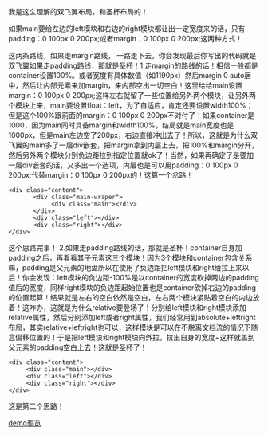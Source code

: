 
我是这么理解的双飞翼布局，和圣杯布局的！

如果main要给左边的left模块和右边的right模块都让出一定宽度来的话，只有padding：0 100px 0 200px;或者margin：0 100px 0 200px;这两种方式！

这两条路线，如果走margin路线， 一路走下去，你会发现最后你写出的代码就是双飞翼如果走padding路线，那就是圣杯！1.走margin的路线的话！相信一般都是container设置100%。或者宽度有具体数值（如1190px）然后margin 0 auto居中，然后让内部元素来加margin，来内部空出一切空白！这里给给main设置margin：0 100px 0 200px;这样左右就留了一些位置给另外两个模块，让另外两个模块上来，main要设置float：left，为了自适应，肯定还要设置width100%；但是这个100%跟前面的margin：0 100px 0 200px不对付了！如果container是1000，因为main同时具备margin和width100%，结局就是main宽度也是1000px，但是main左边空了200px，右边直接冲出去了！所以，这就是为什么双飞翼的main多了一层div嵌套，把margin拿到内层上去，把100%和margin分开，然后另外两个模块分别负边距拉到指定位置就ok了！当然，如果再确定了是要加一层div嵌套的话，又多出一个选项，内层也是可以用padding：0 100px 0 200px;代替margin：0 100px 0 200px的！这算一个岔路！

	<div class="content"> 
		   <div class="main-wraper">
		    	<div class="main"></div>
		   </div>    
		   <div class="left"></div>  
		   <div class="right"></div>
	</div>

这个思路完事！
2.如果走padding路线的话，那就是圣杯！container自身加padding之后，再看看其子元素这三个模块！因为3个模块和container包含关系嘛，padding是父元素的地盘所以在使用了负边距把left模块和right给拉上来以后！你会发现：left模块的负边距-100%是以container的宽度砍掉两边的padding值后的宽度，同样right模块的负边距起始位置也是container砍掉右边的padding的位置起算！结果就是左右的空白依然是空白，左右两个模块紧贴着空白的内边放着！这咋办，这就是为什么relative要登场了！分别给left模块和right模块添加relative属性，然后分别添加left或者right属性，我们经常用到absolute+leftright布局，其实relative+leftright也可以，这样模块是可以在不脱离文档流的情况下随意偏移位置的！于是把left模块和right模块向外拉，拉出自身的宽度~这样就盖到父元素的padding空白上去！这就是圣杯了！

	<div class="content">   
		 <div class="main"></div>  
		 <div class="left"></div>  
		 <div class="right"></div>
	</div>
这是第二个思路！

[demo预览](http://jsrun.net/5AZKp/edit)